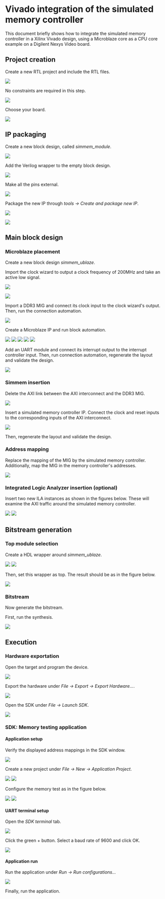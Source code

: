 # Vivado integration of the simulated memory controller

This document briefly shows how to integrate the simulated memory controller in a Xilinx Vivado design, using a Microblaze core as a CPU core example on a Digilent Nexys Video board.

## Project creation

Create a new RTL project and include the RTL files.

![](https://i.imgur.com/t6Kxp2i.png)

No constraints are required in this step.

![](https://i.imgur.com/RfOJVkH.png)

Choose your board.

![](https://i.imgur.com/89ldrKz.png)

## IP packaging

Create a new block design, called _simmem_module_.

![](https://i.imgur.com/toL8jK1.png)

Add the Verilog wrapper to the empty block design.

![](https://i.imgur.com/gjbnPWM.png)

Make all the pins external.

![](https://i.imgur.com/QZVPwjJ.png)

Package the new IP through _tools -> Create and package new IP_.

![](https://i.imgur.com/PJRZZoz.png)

![](https://i.imgur.com/18wVXCn.png)

## Main block design

### Microblaze placement

Create a new block design _simmem_ublaze_.

Import the clock wizard to output a clock frequency of 200MHz and take an active low signal.

![](https://i.imgur.com/grdKWB0.png)

![](https://i.imgur.com/a1ttVvO.png)

Import a DDR3 MIG and connect its clock input to the clock wizard's output. Then, run the connection automation.

![](https://i.imgur.com/cxbJql3.png)

Create a Microblaze IP and run block automation.

![](https://i.imgur.com/SACtEFS.png)
![](https://i.imgur.com/98brV9N.png)
![](https://i.imgur.com/I08IdeL.png)
![](https://i.imgur.com/FS8pFKA.png)
![](https://i.imgur.com/xWRtzOX.png)

Add an UART module and connect its interrupt output to the interrupt controller input.
Then, run connection automation, regenerate the layout and validate the design.

![](https://i.imgur.com/DyIFkMs.png)

### Simmem insertion

Delete the AXI link between the AXI interconnect and the DDR3 MIG.

![](https://i.imgur.com/crJilAG.png)

Insert a simulated memory controller IP. Connect the clock and reset inputs to the corresponding inputs of the AXI interconnect.

![](https://i.imgur.com/nDEmgOf.png)

Then, regenerate the layout and validate the design.

### Address mapping

Replace the mapping of the MIG by the simulated memory controller. Additionally, map the MIG in the memory controller's addresses.

![](https://i.imgur.com/oWzVkja.png)

### Integrated Logic Analyzer insertion (optional)

Insert two new ILA instances as shown in the figures below.
These will examine the AXI traffic around the simulated memory controller.

![](https://i.imgur.com/ssnY8ne.png)
![](https://i.imgur.com/4E2EGPD.png)

## Bitstream generation

### Top module selection

Create a HDL wrapper around _simmem_ublaze_.

![](https://i.imgur.com/kZ8nUSm.png)
![](https://i.imgur.com/fzQOFPj.png)

Then, set this wrapper as top.
The result should be as in the figure below.

![](https://i.imgur.com/99qpc1L.png)


### Bitstream

Now generate the bitstream.

First, run the synthesis.

![](https://i.imgur.com/oWzVkja.png)


## Execution

### Hardware exportation

Open the target and program the device.

![](https://i.imgur.com/9Bv8uLT.png)

Export the hardware under _File -> Export -> Export Hardware..._.

![](https://i.imgur.com/z3zirr1.png)

Open the SDK under _File -> Launch SDK_.

![](https://i.imgur.com/8oDC4tE.png)

### SDK: Memory testing application

#### Application setup

Verify the displayed address mappings in the SDK window.

![](https://i.imgur.com/B9vc6RG.png)

Create a new project under _File -> New -> Application Project_.

![](https://i.imgur.com/PiOO30P.png)
![](https://i.imgur.com/ny6JHU6.png)

Configure the memory test as in the figure below.

![](https://i.imgur.com/X1W9j09.png)
![](https://i.imgur.com/nnrD2Je.png)

#### UART terminal setup

Open the _SDK terminal_ tab.

![](https://i.imgur.com/WHuflL7.png)

Click the green + button. Select a baud rate of 9600 and click OK.

![](https://i.imgur.com/4pvyJkh.png)

#### Application run

Run the application under _Run -> Run configurations..._

![](https://i.imgur.com/0ofurRw.png)

Finally, run the application.
